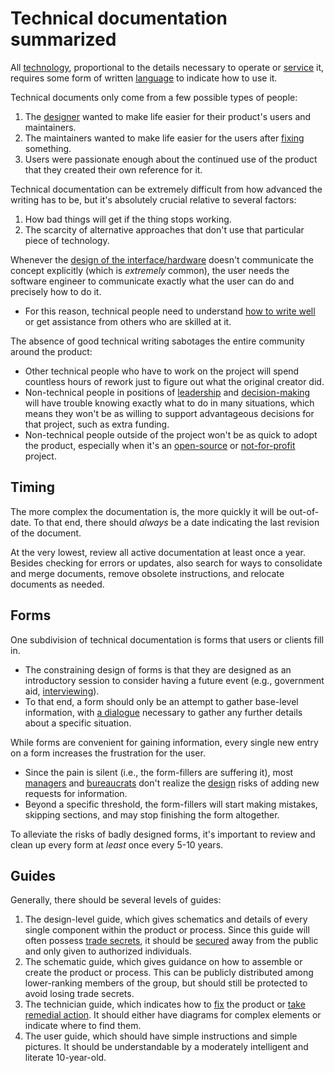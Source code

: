 
# Technical documentation summarized

All [technology](technology.md), proportional to the details necessary to operate or [service](adequate.life/fix/) it, requires some form of written [language](language.md) to indicate how to use it.

Technical documents only come from a few possible types of people:

1. The [designer](engineering-design.md) wanted to make life easier for their product's users and maintainers.
2. The maintainers wanted to make life easier for the users after [fixing](https://adequate.life/fix/) something.
3. Users were passionate enough about the continued use of the product that they created their own reference for it.

Technical documentation can be extremely difficult from how advanced the writing has to be, but it's absolutely crucial relative to several factors:

1. How bad things will get if the thing stops working.
2. The scarcity of alternative approaches that don't use that particular piece of technology.

Whenever the [design of the interface/hardware](engineering-design.md) doesn't communicate the concept explicitly (which is *extremely* common), the user needs the software engineer to communicate exactly what the user can do and precisely how to do it.

- For this reason, technical people need to understand [how to write well](language-writing.md) or get assistance from others who are skilled at it.

The absence of good technical writing sabotages the entire community around the product:

- Other technical people who have to work on the project will spend countless hours of rework just to figure out what the original creator did.
- Non-technical people in positions of [leadership](mgmt-1_why.md) and [decision-making](decisions.md) will have trouble knowing exactly what to do in many situations, which means they won't be as willing to support advantageous decisions for that project, such as extra funding.
- Non-technical people outside of the project won't be as quick to adopt the product, especially when it's an [open-source](legal-ip-floss.md) or [not-for-profit](mgmt-npo.md) project.

## Timing

The more complex the documentation is, the more quickly it will be out-of-date. To that end, there should *always* be a date indicating the last revision of the document.

At the very lowest, review all active documentation at least once a year. Besides checking for errors or updates, also search for ways to consolidate and merge documents, remove obsolete instructions, and relocate documents as needed.

## Forms

One subdivision of technical documentation is forms that users or clients fill in.

- The constraining design of forms is that they are designed as an introductory session to consider having a future event (e.g., government aid, [interviewing](mgmt-3_teams.md)).
- To that end, a form should only be an attempt to gather base-level information, with [a dialogue](people-conversation.md) necessary to gather any further details about a specific situation.

While forms are convenient for gaining information, every single new entry on a form increases the frustration for the user.

- Since the pain is silent (i.e., the form-fillers are suffering it), most [managers](mgmt-npo.md) and [bureaucrats](bureaucracy.md) don't realize the [design](engineering-design.md) risks of adding new requests for information.
- Beyond a specific threshold, the form-fillers will start making mistakes, skipping sections, and may stop finishing the form altogether.

To alleviate the risks of badly designed forms, it's important to review and clean up every form at *least* once every 5-10 years.

## Guides

Generally, there should be several levels of guides:

1. The design-level guide, which gives schematics and details of every single component within the product or process. Since this guide will often possess [trade secrets](legal-ip.md), it should be [secured](safety-security.md) away from the public and only given to authorized individuals.
2. The schematic guide, which gives guidance on how to assemble or create the product or process. This can be publicly distributed among lower-ranking members of the group, but should still be protected to avoid losing trade secrets.
3. The technician guide, which indicates how to [fix](fix.md) the product or [take remedial action](people-customerservice.md). It should either have diagrams for complex elements or indicate where to find them.
4. The user guide, which should have simple instructions and simple pictures. It should be understandable by a moderately intelligent and literate 10-year-old.
